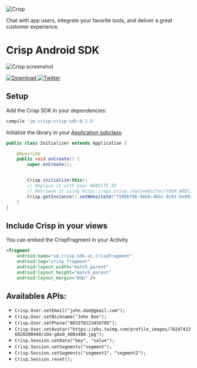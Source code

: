 ![Crisp](https://raw.githubusercontent.com/crisp-im/crisp-sdk-android/master/docs/img/logo_blue.png)

Chat with app users, integrate your favorite tools, and deliver a great customer experience.

# Crisp Android SDK

![Crisp screenshot](https://raw.githubusercontent.com/crisp-im/crisp-sdk-android/master/docs/img/crisp_screenshot.png)

 [ ![Download](https://api.bintray.com/packages/crispim/crisp-maven/crisp-sdk-android/images/download.svg) ](https://bintray.com/crispim/crisp-maven/crisp-sdk-android/_latestVersion)
[![Twitter](https://img.shields.io/badge/twitter-@crisp_im-blue.svg?style=flat)](http://twitter.com/crisp_im)

## Setup

Add the Crisp SDK in your dependencies:

```groovy
compile 'im.crisp:crisp-sdk:0.1.5'
```

Initialize the library in your [Application subclass](http://developer.android.com/reference/android/app/Application.html):
```java
public class Initializer extends Application {

    @Override
    public void onCreate() {
        super.onCreate();


        Crisp.initialize(this);
        // Replace it with your WEBSITE_ID
        // Retrieve it using https://app.crisp.chat/website/[YOUR_WEBSITE_ID]/
        Crisp.getInstance().setWebsiteId("7598bf86-9ebb-46bc-8c61-be8929bbf93d");
    }
}
```

## Include Crisp in your views

You can embed the CrispFragment in your Activity
```xml
<fragment
    android:name="im.crisp.sdk.ui.CrispFragment"
    android:tag="crisp_fragment"
    android:layout_width="match_parent"
    android:layout_height="match_parent"
    android:layout_margin="0dp" />
```

## Availables APIs:

* `Crisp.User.setEmail("john.doe@gmail.com");`
* `Crisp.User.setNickname("John Doe");`
* `Crisp.User.setPhone("003370123456789");`
* `Crisp.User.setAvatar("https://pbs.twimg.com/profile_images/782474226020200448/zDo-gAo0_400x400.jpg");`
* `Crisp.Session.setData("key", "value");`
* `Crisp.Session.setSegments("segment");`
* `Crisp.Session.setSegments("segment1", "segment2");`
* `Crisp.Session.reset();`
